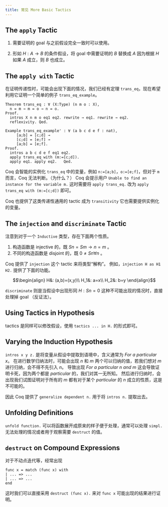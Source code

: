 ```yaml
---
title: 常见 More Basic Tactics
---
```


## The `apply` Tactic

1. 需要证明的 goal 与之前假设完全一致时可以使用。

2. 形如 $H:A\rightarrow B$ 的条件假设，将 goal 中需要证明的 $B$ 替换成 $A$ 因为根据 $H$ 如果 $A$ 成立，则 $B$ 也成立。

## The `apply with` Tactic

在证明传递性时，可能会出现下面的情况，我们已经有定理 `trans_eq`，现在希望利用它证明一个简单的例子 `trans_eq_example`。

```coq
Theorem trans_eq : ∀ (X:Type) (n m o : X),
  n = m → m = o → n = o.
Proof.
  intros X n m o eq1 eq2. rewrite → eq1. rewrite → eq2.
  reflexivity. Qed.

Example trans_eq_example' : ∀ (a b c d e f : nat),
     [a;b] = [c;d] →
     [c;d] = [e;f] →
     [a;b] = [e;f].
Proof.
  intros a b c d e f eq1 eq2.
  apply trans_eq with (m:=[c;d]).
  apply eq1. apply eq2.   Qed.
```

Coq 会智能的实例化 `trans_eq` 中的变量，例如 `n:=[a;b]`，`o:=[e;f]`，但对于 `m` 而言，Coq 无法判断。（为什么？）
Coq 会提示用户 `Unable to find an instance for the variable m.` 这时需要将 `apply trans_eq.` 改为 `apply trans_eq with (m:=[c;d])` 即可。

Coq 也提供了这类传递性通用的 tactic 成为 `transitivity` 它也需要提供实例化的变量。

## The `injection` and `discriminate` Tactic

注意到对于一个 `Inductive` 类型，存在下面两个性质。

1. 构造函数是 injective 的，既 $S n = S m\rightarrow n = m$ 。
2. 不同的构造函数是 disjoint 的，既 $0 \neq S n \forall n$ 。

Coq 提供了 `injection` 这个 tactic 来将类型“解构”。
例如，`injection H as H1 H2.` 提供了下面的功能。

$$\begin{align}
H&: (a,b)=(x,y)\\
H_1&: a=x\\
H_2&: b=y
\end{align}$$

`discriminate` 则是当假设中出现形同 $H: S n = 0$ 这种不可能出现的情况时，直接处理掉 goal （反证法）。

## Using Tactics in Hypothesis

tactics 是同样可以修改假设，使用 `tactics ... in H.` 的形式即可。

## Varying the Induction Hypothesis

`intros x y z.` 是将变量从假设中提取到语境中，含义通常为 *For a particular $x$*。
在进行数学归纳法时，可能会出现 $n$ 和 $m$ 两个可以归纳的值，若我们想对 $m$ 进行归纳，会不得不先引入 $n$。
导致出现 *For a particular $n$ and $m$* 这会导致证明卡死，因为两个都是 *particular* 的，我们对其一无所知。
然后进行归纳时，会出现我们试图证明对于所有的 $m$ 都有对于某个 *particular* 的 $n$ 成立的性质，这是不可能的。

因此 Coq 提供了 `generalize dependent n.` 用于将 `intros n.` 提取出去。

## Unfolding Definitions

`unfold function.` 可以将函数展开成原来的样子便于处理，通常可以处理 `simpl.` 无法处理的情况或者用于观察需要 `destruct` 的值。

## `destruct` on Compound Expressions

对于不动点迭代等，经常出现
```coq
func x = match (func x) with
| ... => ...
| ... => ...
end
```

这时我们可以直接采用 `destruct (func x).` 来对 `func x` 可能出现的结果进行证明。
